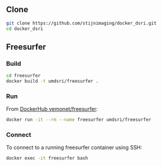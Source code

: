 ## Clone

```bash
git clone https://github.com/stijnimaging/docker_dsri.git
cd docker_dsri
```

## Freesurfer

### Build

```bash
cd freesurfer
docker build -t umdsri/freesurfer .
```

### Run

From [DockerHub vemonet/freesurfer](https://hub.docker.com/repository/docker/vemonet/freesurfer):

```bash
docker run -it --rm --name freesurfer umdsri/freesurfer
```

### Connect

To connect to a running freesurfer container using SSH:

```bash
docker exec -it freesurfer bash
```

